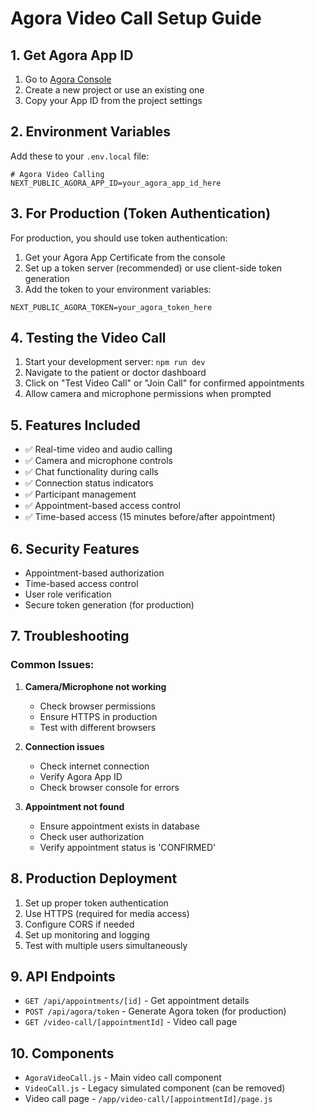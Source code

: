 # Agora Video Call Setup Guide

## 1. Get Agora App ID

1. Go to [Agora Console](https://console.agora.io/)
2. Create a new project or use an existing one
3. Copy your App ID from the project settings

## 2. Environment Variables

Add these to your `.env.local` file:

```env
# Agora Video Calling
NEXT_PUBLIC_AGORA_APP_ID=your_agora_app_id_here
```

## 3. For Production (Token Authentication)

For production, you should use token authentication:

1. Get your Agora App Certificate from the console
2. Set up a token server (recommended) or use client-side token generation
3. Add the token to your environment variables:

```env
NEXT_PUBLIC_AGORA_TOKEN=your_agora_token_here
```

## 4. Testing the Video Call

1. Start your development server: `npm run dev`
2. Navigate to the patient or doctor dashboard
3. Click on "Test Video Call" or "Join Call" for confirmed appointments
4. Allow camera and microphone permissions when prompted

## 5. Features Included

- ✅ Real-time video and audio calling
- ✅ Camera and microphone controls
- ✅ Chat functionality during calls
- ✅ Connection status indicators
- ✅ Participant management
- ✅ Appointment-based access control
- ✅ Time-based access (15 minutes before/after appointment)

## 6. Security Features

- Appointment-based authorization
- Time-based access control
- User role verification
- Secure token generation (for production)

## 7. Troubleshooting

### Common Issues:

1. **Camera/Microphone not working**
   - Check browser permissions
   - Ensure HTTPS in production
   - Test with different browsers

2. **Connection issues**
   - Check internet connection
   - Verify Agora App ID
   - Check browser console for errors

3. **Appointment not found**
   - Ensure appointment exists in database
   - Check user authorization
   - Verify appointment status is 'CONFIRMED'

## 8. Production Deployment

1. Set up proper token authentication
2. Use HTTPS (required for media access)
3. Configure CORS if needed
4. Set up monitoring and logging
5. Test with multiple users simultaneously

## 9. API Endpoints

- `GET /api/appointments/[id]` - Get appointment details
- `POST /api/agora/token` - Generate Agora token (for production)
- `GET /video-call/[appointmentId]` - Video call page

## 10. Components

- `AgoraVideoCall.js` - Main video call component
- `VideoCall.js` - Legacy simulated component (can be removed)
- Video call page - `/app/video-call/[appointmentId]/page.js`
























